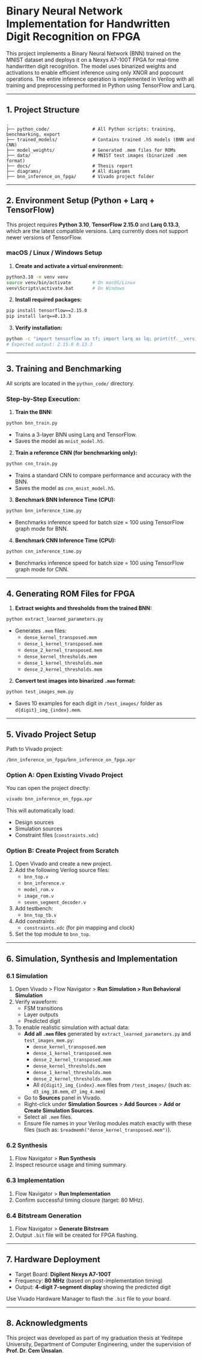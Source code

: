 # Binary Neural Network Implementation for Handwritten Digit Recognition on FPGA

This project implements a Binary Neural Network (BNN) trained on the MNIST dataset and deploys it on a Nexys A7-100T FPGA for real-time handwritten digit recognition. The model uses binarized weights and activations to enable efficient inference using only XNOR and popcount operations. The entire inference operation is implemented in Verilog with all training and preprocessing performed in Python using TensorFlow and Larq.

---

## 1. Project Structure

```
.
├── python_code/                # All Python scripts: training, benchmarking, export
├── trained_models/             # Contains trained .h5 models (BNN and CNN)
├── model_weights/              # Generated .mem files for ROMs
├── data/                       # MNIST test images (binarized .mem format)
├── docs/                       # Thesis report
├── diagrams/                   # All diagrams
├── bnn_inference_on_fpga/      # Vivado project folder
```

---

## 2. Environment Setup (Python + Larq + TensorFlow)

This project requires **Python 3.10**, **TensorFlow 2.15.0** and **Larq 0.13.3**, which are the latest compatible versions. Larq currently does not support newer versions of TensorFlow.

### macOS / Linux / Windows Setup

1. **Create and activate a virtual environment:**

```bash
python3.10 -m venv venv
source venv/bin/activate        # On macOS/Linux
venv\Scripts\activate.bat       # On Windows
```

2. **Install required packages:**

```bash
pip install tensorflow==2.15.0
pip install larq==0.13.3
```

3. **Verify installation:**

```bash
python -c "import tensorflow as tf; import larq as lq; print(tf.__version__, lq.__version__)"
# Expected output: 2.15.0 0.13.3
```

---

## 3. Training and Benchmarking

All scripts are located in the `python_code/` directory.

### Step-by-Step Execution:

1. **Train the BNN:**

```bash
python bnn_train.py
```

- Trains a 3-layer BNN using Larq and TensorFlow.
- Saves the model as `mnist_model.h5`.

2. **Train a reference CNN (for benchmarking only):**

```bash
python cnn_train.py
```

- Trains a standard CNN to compare performance and accuracy with the BNN.
- Saves the model as `cnn_mnist_model.h5`.

3. **Benchmark BNN Inference Time (CPU):**

```bash
python bnn_inference_time.py
```

- Benchmarks inference speed for batch size = 100 using TensorFlow graph mode for BNN.

4. **Benchmark CNN Inference Time (CPU):**

```bash
python cnn_inference_time.py
```

- Benchmarks inference speed for batch size = 100 using TensorFlow graph mode for CNN.

---

## 4. Generating ROM Files for FPGA

1. **Extract weights and thresholds from the trained BNN:**

```bash
python extract_learned_parameters.py
```

- Generates `.mem` files:
  - `dense_kernel_transposed.mem`
  - `dense_1_kernel_transposed.mem`
  - `dense_2_kernel_transposed.mem`
  - `dense_kernel_thresholds.mem`
  - `dense_1_kernel_thresholds.mem`
  - `dense_2_kernel_thresholds.mem`

2. **Convert test images into binarized `.mem` format:**

```bash
python test_images_mem.py
```

- Saves 10 examples for each digit in `/test_images/` folder as `d{digit}_img_{index}.mem`.

---

## 5. Vivado Project Setup

Path to Vivado project:
```
/bnn_inference_on_fpga/bnn_inference_on_fpga.xpr
```

### Option A: Open Existing Vivado Project

You can open the project directly:

```bash
vivado bnn_inference_on_fpga.xpr
```

This will automatically load:
- Design sources
- Simulation sources
- Constraint files (`constraints.xdc`)
  

### Option B: Create Project from Scratch 

1. Open Vivado and create a new project.
2. Add the following Verilog source files:
    - `bnn_top.v`
    - `bnn_inference.v`
    - `model_rom.v`
    - `image_rom.v`
    - `seven_segment_decoder.v`
3. Add testbench:
    - `bnn_top_tb.v`
4. Add constraints:
    - `constraints.xdc` (for pin mapping and clock)
5. Set the top module to `bnn_top`.

---

## 6. Simulation, Synthesis and Implementation

### 6.1 Simulation

1. Open Vivado > Flow Navigator > **Run Simulation > Run Behavioral Simulation**
2. Verify waveform:
   - FSM transitions
   - Layer outputs
   - Predicted digit
3. To enable realistic simulation with actual data:
   - **Add all `.mem` files** generated by `extract_learned_parameters.py` and `test_images_mem.py`:
     - `dense_kernel_transposed.mem`
     - `dense_1_kernel_transposed.mem`
     - `dense_2_kernel_transposed.mem`
     - `dense_kernel_thresholds.mem`
     - `dense_1_kernel_thresholds.mem`
     - `dense_2_kernel_thresholds.mem`
     - All `d{digit}_img_{index}.mem` files from `/test_images/` (such as: `d3_img_10.mem`, `d7_img_4.mem`)
   - Go to **Sources** panel in Vivado.
   - Right-click under **Simulation Sources** > **Add Sources** > **Add or Create Simulation Sources**.
   - Select all `.mem` files.
   - Ensure file names in your Verilog modules match exactly with these files (such as: `$readmemh("dense_kernel_transposed.mem")`).

### 6.2 Synthesis

1. Flow Navigator > **Run Synthesis**
2. Inspect resource usage and timing summary.

### 6.3 Implementation

1. Flow Navigator > **Run Implementation**
2. Confirm successful timing closure (target: 80 MHz).

### 6.4 Bitstream Generation

1. Flow Navigator > **Generate Bitstream**
2. Output `.bit` file will be created for FPGA flashing.

---

## 7. Hardware Deployment

- Target Board: **Digilent Nexys A7-100T**
- Frequency: **80 MHz** (based on post-implementation timing)
- Output: **4-digit 7-segment display** showing the predicted digit

Use Vivado Hardware Manager to flash the `.bit` file to your board.

---

## 8. Acknowledgments

This project was developed as part of my graduation thesis at Yeditepe University, Department of Computer Engineering, under the supervision of **Prof. Dr. Cem Ünsalan**.


